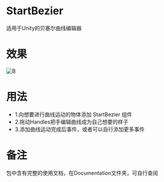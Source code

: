 # StartBezier
适用于Unity的贝塞尔曲线编辑器
# 效果
![B](https://user-images.githubusercontent.com/41114110/159198923-5ac73bf3-8b5d-4560-a492-dbbfd1c8d315.gif)
# 用法
* 1.向想要进行曲线运动的物体添加 StartBezier 组件
* 2.拖动Handles把手编辑曲线成为自己想要的样子
* 3.添加曲线运动完成后事件，或者可以自行添加更多事件
# 备注
包中含有完整的使用文档，在Documentation文件夹，可自行查阅
